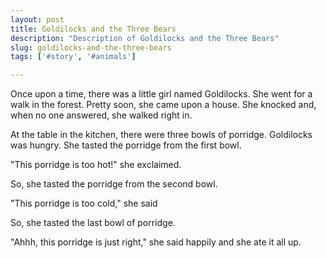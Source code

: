 ```yaml
---
layout: post
title: Goldilocks and the Three Bears
description: "Description of Goldilocks and the Three Bears"
slug: goldilocks-and-the-three-bears
tags: ['#story', '#animals']

---
```


Once upon a time, there was a little girl named Goldilocks.  She  went for a walk in the forest.  Pretty soon, she came upon a house.  She knocked and, when no one answered, she walked right in.

At the table in the kitchen, there were three bowls of porridge.  Goldilocks was hungry.  She tasted the porridge from the first bowl.

<!-- more -->

"This porridge is too hot!" she exclaimed.

So, she tasted the porridge from the second bowl.

"This porridge is too cold," she said

So, she tasted the last bowl of porridge.

"Ahhh, this porridge is just right," she said happily and she ate it all up.


